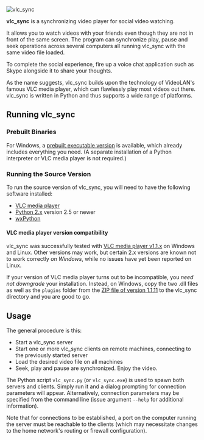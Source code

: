 ![vlc_sync](http://www.power-xs.net/opcode/nop/software/external/vlc-sync.jpg)

**vlc_sync** is a synchronizing video player for social video watching.

It allows you to watch videos with your friends even though they are not in front of the same screen. The program can synchronize play, pause and seek operations across several computers all running vlc\_sync with the same video file loaded. 

To complete the social experience, fire up a voice chat application such as Skype alongside it to share your thoughts.

As the name suggests, vlc\_sync builds upon the technology of VideoLAN's famous VLC media player, which can flawlessly play most videos out there. vlc\_sync is written in Python and thus supports a wide range of platforms.

## Running vlc_sync ##

### Prebuilt Binaries ###

For Windows, a [prebuilt executable version](http://www.power-xs.net/software/downloads/vlc_sync.zip) is available, which already includes everything you need. (A separate installation of a Python interpreter or VLC media player is not required.) 

### Running the Source Version ###

To run the source version of vlc_sync, you will need to have the following software installed:

- [VLC media player](http://www.videolan.org/vlc/index.html)
- [Python 2.x](https://www.python.org/downloads/) version 2.5 or newer
- [wxPython](http://www.wxpython.org/)

#### VLC media player version compatibility ####

vlc_sync was successfully tested with [VLC media player v1.1.x](http://download.videolan.org/pub/videolan/vlc/1.1.11/) on Windows and Linux. Other versions may work, but certain 2.x versions are known not to work correctly *on Windows*, while no issues have yet been reported on Linux. 

If your version of VLC media player turns out to be incompatible, you *need not downgrade* your installation. Instead, on Windows, copy the two .dll files as well as the `plugins` folder from the [ZIP file of version 1.1.11](http://download.videolan.org/pub/videolan/vlc/1.1.11/win32/vlc-1.1.11-win32.zip) to the vlc\_sync directory and you are good to go. 

## Usage ##

The general procedure is this:

- Start a vlc\_sync server
- Start one or more vlc\_sync clients on remote machines, connecting to the previously started server
- Load the desired video file on all machines
- Seek, play and pause are synchronized. Enjoy the video.

The Python script `vlc_sync.py` (or `vlc_sync.exe`) is used to spawn both servers and clients. Simply run it and a dialog prompting for connection parameters will appear. Alternatively, connection parameters may be specified from the command line (issue argument `--help` for additional information). 

Note that for connections to be established, a port on the computer running the server must be reachable to the clients (which may necessitate changes to the home network's routing or firewall configuration).
